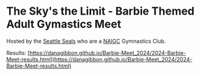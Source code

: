 # The Sky's the Limit - Barbie Themed Adult Gymastics Meet

Hosted by the [Seattle Seals](https://www.seattlesealsgymnasticsclub.com/home) who are a [NAIGC](https://naigc.org/) Gymnastics Club. 

Results: [https://danagibbon.github.io/Barbie-Meet_2024/2024-Barbie-Meet-results.html](https://danagibbon.github.io/Barbie-Meet_2024/2024-Barbie-Meet-results.html)
